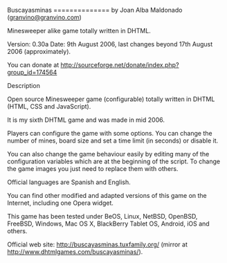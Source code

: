 Buscayasminas
============== by Joan Alba Maldonado (granvino@granvino.com)

Minesweeper alike game totally written in DHTML.

Version: 0.30a
Date: 9th August 2006, last changes beyond 17th August 2006 (approximately).

You can donate at http://sourceforge.net/donate/index.php?group_id=174564


Description

Open source Minesweeper game (configurable) totally written in DHTML (HTML, CSS and JavaScript).

It is my sixth DHTML game and was made in mid 2006.

Players can configure the game with some options. You can change the number of mines, board size and set a time limit (in seconds) or disable it.

You can also change the game behaviour easily by editing many of the configuration variables which are at the beginning of the script. To change the game images you just need to replace them with others.

Official languages are Spanish and English.

You can find other modified and adapted versions of this game on the Internet, including one Opera widget.

This game has been tested under BeOS, Linux, NetBSD, OpenBSD, FreeBSD, Windows, Mac OS X, BlackBerry Tablet OS, Android, iOS and others.


Official web site: http://buscayasminas.tuxfamily.org/ (mirror at http://www.dhtmlgames.com/buscayasminas/).
